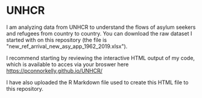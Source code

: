 # UNHCR
I am analyzing data from UNHCR to understand the flows of asylum seekers and refugees from country to country. You can download the raw dataset I started with on this repository (the file is "new_ref_arrival_new_asy_app_1962_2019.xlsx").

I recommend starting by reviewing the interactive HTML output of my code, which is available to acces via your broswer here
https://pconnorkelly.github.io/UNHCR/

I have also uploaded the R Markdown file used to create this HTML file to this repository.
